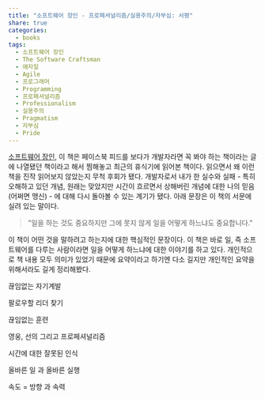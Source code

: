 ```yaml
---
title: "소프트웨어 장인 - 프로페셔널리즘/실용주의/자부심: 서평"
share: true
categories:
  - books
tags:
  - 소프트웨어 장인
  - The Software Craftsman
  - 애자일
  - Agile
  - 프로그래머
  - Programming
  - 프로페셔널리즘
  - Professionalism
  - 실용주의
  - Pragmatism
  - 자부심
  - Pride
---
```


[소프트웨어 장인](http://book.naver.com/bookdb/book_detail.nhn?bid=9585753), 이 책은 페이스북 피드를 보다가 개발자라면 꼭 봐야 하는 책이라는 글에 나열됐던 책이라고 해서 찜해놓고 최근의 휴식기에 읽어본 책이다. 읽으면서 왜 이런 책을 진작 읽어보지 않았는지 무척 후회가 됐다. 개발자로서 내가 한 실수와 실패 - 특히 오해하고 있던 개념, 원래는 맞았지만 시간이 흐르면서 상해버린 개념에 대한 나의 믿음(어쩌면 맹신) - 에 대해 다시 돌아볼 수 있는 계기가 됐다. 아래 문장은 이 책의 서문에 실려 있는 말이다.

> "일을 하는 것도 중요하지만 그에 못지 않게 일을 어떻게 하느냐도 중요합니다."

이 책이 어떤 것을 말하려고 하는지에 대한 핵심적인 문장이다. 이 책은 바로 일, 즉 소프트웨어를 다루는 사람이라면 일을 어떻게 하느냐에 대한 이야기를 하고 있다. 개인적으로 책 내용 모두 의미가 있었기 때문에 요약이라고 하기엔 다소 길지만 개인적인 요약을 위해서라도 길게 정리해봤다.

끊임없는 자기계발

팔로우할 리더 찾기

끊임없는 훈련

영웅, 선의 그리고 프로페셔널리즘

시간에 대한 잘못된 인식

올바른 일 과 올바른 실행

속도 = 방향 과 속력
